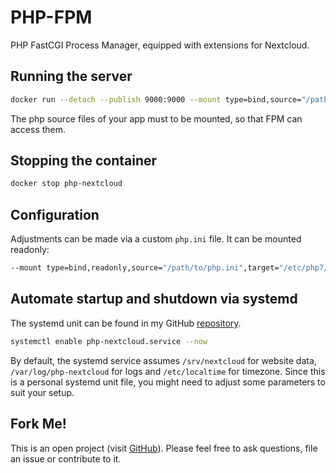 # PHP-FPM
PHP FastCGI Process Manager, equipped with extensions for Nextcloud.

## Running the server
```bash
docker run --detach --publish 9000:9000 --mount type=bind,source="/path/to/app",target="/path/to/app" --name php-nextcloud hetsh/php-nextcloud
```
The php source files of your app must to be mounted, so that FPM can access them.

## Stopping the container
```bash
docker stop php-nextcloud
```

## Configuration
Adjustments can be made via a custom `php.ini` file. It can be mounted readonly:
```bash
--mount type=bind,readonly,source="/path/to/php.ini",target="/etc/php7/php.ini"
```

## Automate startup and shutdown via systemd
The systemd unit can be found in my GitHub [repository](https://github.com/Hetsh/docker-php-nextcloud).
```bash
systemctl enable php-nextcloud.service --now
```
By default, the systemd service assumes `/srv/nextcloud` for website data, `/var/log/php-nextcloud` for logs and `/etc/localtime` for timezone.
Since this is a personal systemd unit file, you might need to adjust some parameters to suit your setup.

## Fork Me!
This is an open project (visit [GitHub](https://github.com/Hetsh/docker-php-nextcloud)).
Please feel free to ask questions, file an issue or contribute to it.
